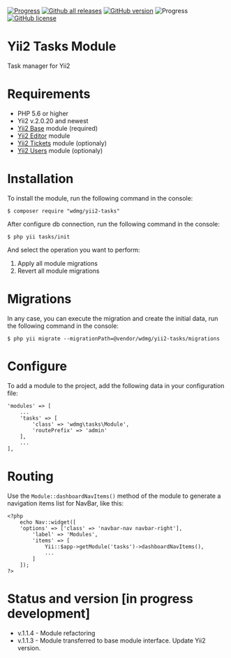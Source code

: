 [![Progress](https://img.shields.io/badge/required-Yii2_v2.0.13-blue.svg)](https://packagist.org/packages/yiisoft/yii2) [![Github all releases](https://img.shields.io/github/downloads/wdmg/yii2-tasks/total.svg)](https://GitHub.com/wdmg/yii2-tasks/releases/) [![GitHub version](https://badge.fury.io/gh/wdmg%2Fyii2-tasks.svg)](https://github.com/wdmg/yii2-tasks) ![Progress](https://img.shields.io/badge/progress-in_development-red.svg) [![GitHub license](https://img.shields.io/github/license/wdmg/yii2-tasks.svg)](https://github.com/wdmg/yii2-tasks/blob/master/LICENSE) 

# Yii2 Tasks Module
Task manager for Yii2

# Requirements 
* PHP 5.6 or higher
* Yii2 v.2.0.20 and newest
* [Yii2 Base](https://github.com/wdmg/yii2-base) module (required)
* [Yii2 Editor](https://github.com/wdmg/yii2-editor) module
* [Yii2 Tickets](https://github.com/wdmg/yii2-tickets) module (optionaly)
* [Yii2 Users](https://github.com/wdmg/yii2-users) module (optionaly)

# Installation
To install the module, run the following command in the console:

`$ composer require "wdmg/yii2-tasks"`

After configure db connection, run the following command in the console:

`$ php yii tasks/init`

And select the operation you want to perform:
  1) Apply all module migrations
  2) Revert all module migrations

# Migrations
In any case, you can execute the migration and create the initial data, run the following command in the console:

`$ php yii migrate --migrationPath=@vendor/wdmg/yii2-tasks/migrations`

# Configure
To add a module to the project, add the following data in your configuration file:

    'modules' => [
        ...
        'tasks' => [
            'class' => 'wdmg\tasks\Module',
            'routePrefix' => 'admin'
        ],
        ...
    ],

# Routing
Use the `Module::dashboardNavItems()` method of the module to generate a navigation items list for NavBar, like this:

    <?php
        echo Nav::widget([
        'options' => ['class' => 'navbar-nav navbar-right'],
            'label' => 'Modules',
            'items' => [
                Yii::$app->getModule('tasks')->dashboardNavItems(),
                ...
            ]
        ]);
    ?>

# Status and version [in progress development]
* v.1.1.4 - Module refactoring
* v.1.1.3 - Module transferred to base module interface. Update Yii2 version.